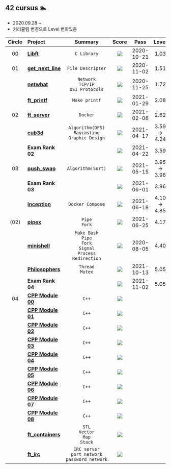 ##  42 cursus 🏊 
- 2020.09.28 ~
- 커리큘럼 변경으로 Level 변화있음

| Circle | Project                                                      |  Summary  |                            Score                             |    Pass    |  Level   |
| :----: | :----------------------------------------------------------- | :--------: | :----------------------------------------------------------: | :--------: | :------: |
|   00   | [**Libft**](./libft/README.md)     |     `C Library`      | [![](https://badge42.herokuapp.com/api/project/yeslee/Libft)](#) | 2020-10-21 |   1.03   |
|   01   | [**get_next_line**](./get_next_line/README.md) |     `File Descripter`      | [![](https://badge42.herokuapp.com/api/project/yeslee/get_next_line)](#) | 2020-11-02 |   1.51   |
|        | [**netwhat**](./netwhat/README.md) |    `Network`<br>`TCP/IP`<br>`OSI Protocols`     | [![](https://badge42.herokuapp.com/api/project/yeslee/netwhat)](#) | 2020-11-25 |   1.72   |
|        | [**ft_printf**](./ft_printf/README.md) |     `Make printf`      | [![](https://badge42.herokuapp.com/api/project/yeslee/ft_printf)](#) | 2021-01-29 |   2.08   |
|   02   | [**ft_server**](./ft_server/README.md) |   `Docker`   | [![](https://badge42.herokuapp.com/api/project/yeslee/ft_server)](#) | 2021-02-06 |   2.62   |
|        | [**cub3d**](./cub3D/README.md)     |     `Algorithm(DFS)`<br>`Raycasting`<br>`Graphic Design`      | [![](https://badge42.herokuapp.com/api/project/yeslee/cub3d)](#) | 2021-04-17 |   3.59 → 4.24   |
|        | **Exam Rank 02** |          | [![](https://badge42.herokuapp.com/api/project/yeslee/Exam%20Rank%2002)](#) | 2021-04-22 |   3.59   |
|   03   | [**push_swap**](./push_swap/README.md)   |     `Algorithm(Sort)`     | [![](https://badge42.herokuapp.com/api/project/yeslee/push_swap)](#) | 2021-05-15 |   3.95 → 3.96   |
|        | **Exam Rank 03** |          | [![](https://badge42.herokuapp.com/api/project/yeslee/Exam%20Rank%2003)](#) | 2021-06-01 |   3.96   |
|        | [**Inception**](./inception/README.md)|     `Docker Compose`      | [![](https://badge42.herokuapp.com/api/project/yeslee/Inception)](#) | 2021-06-18 |   4.10 → 4.85   |
|  (02)  | [**pipex**](./pipex/README.md)|     `Pipe`<br>`Fork`     | [![](https://badge42.herokuapp.com/api/project/yeslee/pipex)](#) | 2021-06-25 |   4.17   |
|        | [**minishell**](https://github.com/yeslee-v/42_minishell) |     `Make Bash`<br>`Pipe`<br>`Fork`<br>`Signal`<br>`Process`<br>`Redirection`      | [![](https://badge42.herokuapp.com/api/project/yeslee/minishell)](#) | 2020-08-05 |   4.40   |
|        | [**Philosophers**](./philosopher/README.md) |     `Thread`<br>`Mutex`     | [![](https://badge42.herokuapp.com/api/project/yeslee/Philosophers)](#) | 2021-10-13 |   5.05   |
|        | **Exam Rank 04** |          | [![](https://badge42.herokuapp.com/api/project/yeslee/Exam%20Rank%2004)](#) | 2021-11-02 |   5.05   |
|   04   | [**CPP Module 00**](./cpp_module_00/README.md) |    `C++`     | [![](https://badge42.herokuapp.com/api/project/yeslee/CPP%20Module%2000)](#) |          |          |
|        | [**CPP Module 01**](./cpp_module_01/README.md) |    `C++`     | [![](https://badge42.herokuapp.com/api/project/yeslee/CPP%20Module%2001)](#) |          |          |
|        | [**CPP Module 02**](./cpp_module_02/README.md) |    `C++`     | [![](https://badge42.herokuapp.com/api/project/yeslee/CPP%20Module%2002)](#) |          |          |
|        | [**CPP Module 03**](./cpp_module_03/README.md) |    `C++`     | [![](https://badge42.herokuapp.com/api/project/yeslee/CPP%20Module%2003)](#) |          |          |
|        | [**CPP Module 04**](./cpp_module_04/README.md) |    `C++`     | [![](https://badge42.herokuapp.com/api/project/yeslee/CPP%20Module%2004)](#) |          |          |
|        | [**CPP Module 05**](./cpp_module_05/README.md) |    `C++`     | [![](https://badge42.herokuapp.com/api/project/yeslee/CPP%20Module%2005)](#) |          |          |
|        | [**CPP Module 06**](./cpp_module_06/README.md) |    `C++`     | [![](https://badge42.herokuapp.com/api/project/yeslee/CPP%20Module%2006)](#) |          |          |
|        | [**CPP Module 07**](./cpp_module_07/README.md) |    `C++`     | [![](https://badge42.herokuapp.com/api/project/yeslee/CPP%20Module%2007)](#) |          |          |
|        | [**CPP Module 08**](./cpp_module_08/README.md) |    `C++`     | [![](https://badge42.herokuapp.com/api/project/yeslee/CPP%20Module%2008)](#) |          |          |
|        | [**ft_containers**](./ft_containers/README.md) |    `STL`<br>`Vector`<br>`Map`<br>`Stack`     | [![](https://badge42.herokuapp.com/api/project/yeslee/ft_containers)](#) |          |          |
|        | [**ft_irc**](./ft_irc/README.md) |    `IRC server`<br>`port_network`<br>`password_network`    | [![](https://badge42.herokuapp.com/api/project/yeslee/ft_irc)](#) |          |          |
